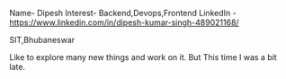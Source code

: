 Name- Dipesh
Interest- Backend,Devops,Frontend
LinkedIn -https://www.linkedin.com/in/dipesh-kumar-singh-489021168/

SIT,Bhubaneswar

Like to explore many new things and work on it.
But This time I was a bit late. 
